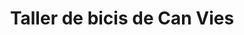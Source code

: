 ---
title: "Taller de bicis de Can Vies"
url: /barcelona/taller-de-bicis-de-can-vies/
shop: bicicleta
---